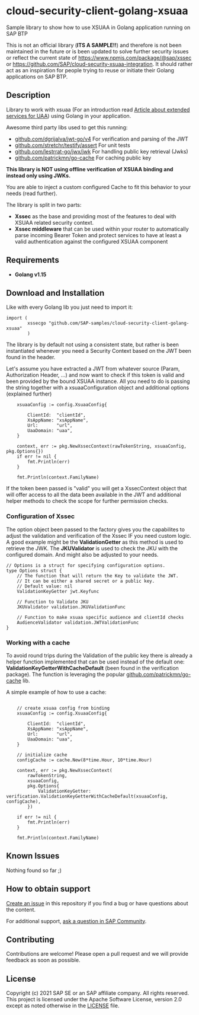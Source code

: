 # cloud-security-client-golang-xsuaa 
Sample library to show how to use XSUAA in Golang application running on SAP BTP

This is not an official library (**ITS A SAMPLE!!**) and therefore is not been maintained in the future or is been updated to solve further security issues or reflect the current state of https://www.npmjs.com/package/@sap/xssec or https://github.com/SAP/cloud-security-xsuaa-integration. It should rather act as an inspiration for people trying to reuse or initiate their Golang applications on SAP BTP.

## Description

Library to work with xsuaa (For an introduction read [Article about extended services for UAA](https://blogs.sap.com/2020/08/20/demystifying-xsuaa-in-sap-cloud-foundry/)) using Golang in your application.

Awesome third party libs used to get this running:

- [github.com/dgrijalva/jwt-go/v4](github.com/dgrijalva/jwt-go/v4) For verification and parsing of the JWT
- [github.com/stretchr/testify/assert](github.com/stretchr/testify/assert) For unit tests
- [github.com/lestrrat-go/jwx/jwk](github.com/lestrrat-go/jwx/jwk) For handling public key retrieval (Jwks)
- [github.com/patrickmn/go-cache](github.com/patrickmn/go-cache) For caching public key

**This library is NOT using offline verification of XSUAA binding and instead only using JWKs.**

You are able to inject a custom configured Cache to fit this behavior to your needs (read further).

The library is split in two parts:

- **Xssec** as the base and providing most of the features to deal with XSUAA related security context.
- **Xssec middleware** that can be used within your router to automatically parse incoming Bearer Token and protect services to have at least a valid authentication against the configured XSUAA component

## Requirements

- **Golang v1.15**

## Download and Installation

Like with every Golang lib you just need to import it:

```golang
import (
        xssecgo "github.com/SAP-samples/cloud-security-client-golang-xsuaa"
        )
```

The library is by default not using a consistent state, but rather is been instantiated whenever you need a Security Context based on the JWT been found in the header.

Let's assume you have extracted a JWT from whatever source (Param, Authorization Header, ...) and now want to check if this token is valid and been provided by the bound XSUAA instance. All you need to do is passing the string together with a xsuaaConfiguration object and additional options (explained further)

```golang
	xsuaaConfig := config.XsuaaConfig{

		ClientId:  "clientId",
		XsAppName: "xsAppName",
		Url:       "url",
		UaaDomain: "uaa",
	}

	context, err := pkg.NewXssecContext(rawTokenString, xsuaaConfig, pkg.Options{})
	if err != nil {
		fmt.Println(err)
	}

	fmt.Println(context.FamilyName)
```

If the token been passed is "valid" you will get a XssecContext object that will offer access to all the data been available in the JWT and additional helper methods to check the scope for further permission checks.

### Configuration of Xssec

The option object been passed to the factory gives you the capabilites to adjust the validation and verification of the Xssec IF you need custom logic. A good example might be the **ValidationGetter** as this method is used to retrieve the JWK.
The **JKUValidator** is used to check the JKU with the configured domain. And might also be adjusted to your needs.

```golang
// Options is a struct for specifying configuration options.
type Options struct {
	// The function that will return the Key to validate the JWT.
	// It can be either a shared secret or a public key.
	// Default value: nil
	ValidationKeyGetter jwt.Keyfunc

	// Function to Validate JKU
	JKUValidator validation.JKUValidationFunc

	// Function to make xsuaa specific audience and clientId checks
	AudienceValidator validation.JWTValidationFunc
}
```

### Working with a cache

To avoid round trips during the Validation of the public key there is already a helper function implemented that can be used instead of the default one: **ValidationKeyGetterWithCacheDefault** (been found in the verification package). The function is leveraging the popular [github.com/patrickmn/go-cache](github.com/patrickmn/go-cache) lib.

A simple example of how to use a cache:

```golang

	// create xsuaa config from binding
	xsuaaConfig := config.XsuaaConfig{

		ClientId:  "clientId",
		XsAppName: "xsAppName",
		Url:       "url",
		UaaDomain: "uaa",
	}

	// initialize cache
	configCache := cache.New(8*time.Hour, 10*time.Hour)

	context, err := pkg.NewXssecContext(
		rawTokenString,
		xsuaaConfig,
		pkg.Options{
			ValidationKeyGetter: verification.ValidationKeyGetterWithCacheDefault(xsuaaConfig, configCache),
		})

	if err != nil {
		fmt.Println(err)
	}

	fmt.Println(context.FamilyName)

```

## Known Issues

Nothing found so far ;) 

## How to obtain support

[Create an issue](https://github.com/SAP-samples/cloud-security-client-golang-xsuaa/issues) in this repository if you find a bug or have questions about the content.
 
For additional support, [ask a question in SAP Community](https://answers.sap.com/questions/ask.html).

## Contributing

Contributions are welcome! Please open a pull request and we will provide feedback as soon as possible.

## License
Copyright (c) 2021 SAP SE or an SAP affiliate company. All rights reserved. This project is licensed under the Apache Software License, version 2.0 except as noted otherwise in the [LICENSE](LICENSES/Apache-2.0.txt) file.
